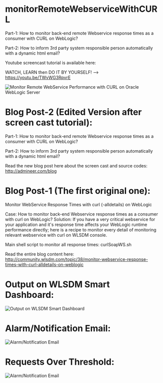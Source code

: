 # monitorRemoteWebserviceWithCURL

Part-1: How to monitor back-end remote Webservice response times as a consumer with CURL on WebLogic?

Part-2: How to inform 3rd party system responsible person automatically with a dynamic html email?

Youtube screencast tutorial is available here:

WATCH, LEARN then DO IT BY YOURSELF! --> https://youtu.be/TWvWG3RpvrE

![Monitor Remote WebService Performance with CURL on Oracle WebLogic Server](http://community.wlsdm.com/uploads/files/upload-6f3ef38b-f932-4d56-8c3f-2cef8689c12f.png)


# Blog Post-2 (Edited Version after screen cast tutorial):

Part-1: How to monitor back-end remote Webservice response times as a consumer with CURL on WebLogic?

Part-2: How to inform 3rd party system responsible person automatically with a dynamic html email?

Read the new blog post here about the screen cast and source codes: http://admineer.com/blog


# Blog Post-1 (The first original one):

Monitor WebService Response Times with curl (-alldetails) on WebLogic

Case: How to monitor back-end Webservice response times as a consumer with curl on WebLogic?
Solution: If you have a very critical webservice for your application and it's response time affects your WebLogic runtime performance directly; here is a recipe to monitor every detail of monitoring relevant webservice with curl on WLSDM console.

Main shell script to monitor all response times: curlSoapWS.sh

Read the entire blog content here: http://community.wlsdm.com/topic/38/monitor-webservice-response-times-with-curl-alldetails-on-weblogic

# Output on WLSDM Smart Dashboard:

![Output on WLSDM Smart Dashboard](http://community.wlsdm.com/uploads/files/upload-03603241-acbb-4383-9b20-0828f55e1ce1.png)

# Alarm/Notification Email:

![Alarm/Notification Email](http://community.wlsdm.com/uploads/files/upload-7c0d6172-7bc1-4529-8327-cebcb3b52e49.png)

# Requests Over Threshold:

![Alarm/Notification Email](http://community.wlsdm.com/uploads/files/upload-dddd52be-20a1-4956-8ae5-db67c1d904b8.png)
